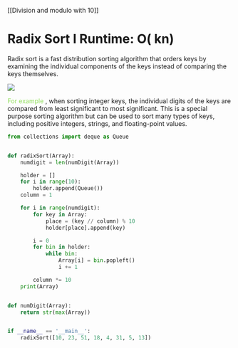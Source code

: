 [[Division and modulo with 10]]

# Radix Sort I Runtime: O( kn)  
  
Radix sort is a fast distribution sorting algorithm that orders keys by examining the individual components of the keys instead of comparing the keys themselves.  

![](https://ds055uzetaobb.cloudfront.net/brioche/uploads/IEZs8xJML3-radixsort_ed.png?width=1200)
  
<span style="color:#93DF5F">For example</span> , when sorting integer keys, the individual digits of the keys are compared from least significant to most significant. This is a special purpose sorting algorithm but can be used to sort many types of keys, including positive integers, strings, and floating-point values.  

```python
from collections import deque as Queue


def radixSort(Array):
    numdigit = len(numDigit(Array))

    holder = []
    for i in range(10):
        holder.append(Queue())
    column = 1

    for i in range(numdigit):
        for key in Array:
            place = (key // column) % 10
            holder[place].append(key)

        i = 0
        for bin in holder:
            while bin:
                Array[i] = bin.popleft()
                i += 1

        column *= 10
    print(Array)


def numDigit(Array):
    return str(max(Array))


if __name__ == '__main__':
    radixSort([10, 23, 51, 18, 4, 31, 5, 13])
```